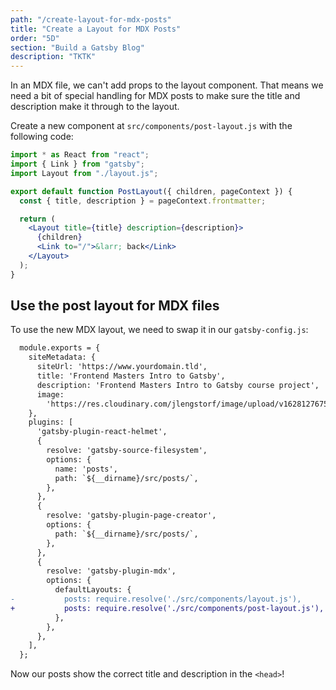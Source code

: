 ```yaml
---
path: "/create-layout-for-mdx-posts"
title: "Create a Layout for MDX Posts"
order: "5D"
section: "Build a Gatsby Blog"
description: "TKTK"
---
```


In an MDX file, we can't add props to the layout component. That means we need a bit of special handling for MDX posts to make sure the title and description make it through to the layout.

Create a new component at `src/components/post-layout.js` with the following code:

```jsx
import * as React from "react";
import { Link } from "gatsby";
import Layout from "./layout.js";

export default function PostLayout({ children, pageContext }) {
  const { title, description } = pageContext.frontmatter;

  return (
    <Layout title={title} description={description}>
      {children}
      <Link to="/">&larr; back</Link>
    </Layout>
  );
}
```

## Use the post layout for MDX files

To use the new MDX layout, we need to swap it in our `gatsby-config.js`:

```diff
  module.exports = {
    siteMetadata: {
      siteUrl: 'https://www.yourdomain.tld',
      title: 'Frontend Masters Intro to Gatsby',
      description: 'Frontend Masters Intro to Gatsby course project',
      image:
        'https://res.cloudinary.com/jlengstorf/image/upload/v1628127675/frontend-masters/gatsby-intro/share-image.jpg',
    },
    plugins: [
      'gatsby-plugin-react-helmet',
      {
        resolve: 'gatsby-source-filesystem',
        options: {
          name: 'posts',
          path: `${__dirname}/src/posts/`,
        },
      },
      {
        resolve: 'gatsby-plugin-page-creator',
        options: {
          path: `${__dirname}/src/posts/`,
        },
      },
      {
        resolve: 'gatsby-plugin-mdx',
        options: {
          defaultLayouts: {
-           posts: require.resolve('./src/components/layout.js'),
+           posts: require.resolve('./src/components/post-layout.js'),
          },
        },
      },
    ],
  };
```

Now our posts show the correct title and description in the `<head>`!

